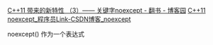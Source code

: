 [C++11 带来的新特性 （3）—— 关键字noexcept - 翻书 - 博客园](https://www.cnblogs.com/sword03/p/10020344.html)
[C++11 noexcept_程序员Link-CSDN博客_noexcept](https://blog.csdn.net/luoshabugui/article/details/86255100)

noexcept() 作为一个表达式
